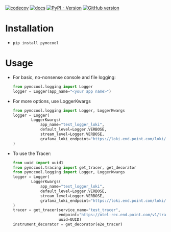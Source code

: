 [![codecov](https://codecov.io/gh/bmccool/pyMcCool/graph/badge.svg?token=T7L4GHQT67)](https://codecov.io/gh/bmccool/pyMcCool)
[![docs](https://readthedocs.org/projects/pymccool/badge/?version=latest)](https://pymccool.readthedocs.io/en/latest/)
[![PyPI - Version](https://img.shields.io/pypi/v/pymccool?cacheSeconds=600)](https://pypi.org/project/pymccool/)
[![GitHub version](https://img.shields.io/github/v/release/bmccool/pymccool?cacheSeconds=600)](https://github.com/bmccool/pymccool)

# Installation
  - `pip install pymccool`

# Usage
- For basic, no-nonsense console and file logging:
  ```python
  from pymccool.logging import Logger 
  logger = Logger(app_name="<your app name>")
  ```

- For more options, use LoggerKwargs
    ```python
    from pymccool.logging import Logger, LoggerKwargs
    logger = Logger(
            LoggerKwargs(
                app_name="test_logger_loki",
                default_level=Logger.VERBOSE,
                stream_level=Logger.VERBOSE,
                grafana_loki_endpoint="https://loki.end.point.com/loki/api/v1/push")
    )
    ```
 
- To use the Tracer:
  ```python
  from uuid import uuid1
  from pymccool.tracing import get_tracer, get_decorator
  from pymccool.logging import Logger, LoggerKwargs
  logger = Logger(
          LoggerKwargs(
              app_name="test_logger_loki",
              default_level=Logger.VERBOSE,
              stream_level=Logger.VERBOSE,
              grafana_loki_endpoint="https://loki.end.point.com/loki/api/v1/push")
  )
  tracer = get_tracer(service_name="test_tracer",
                      endpoint="https://otel-rec.end.point.com/v1/traces",
                      uuid=UUID)
  instrument_decorator = get_decorator(e2e_tracer)
  ```
